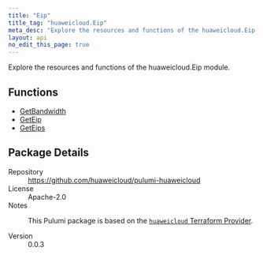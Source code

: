 ```yaml
---
title: "Eip"
title_tag: "huaweicloud.Eip"
meta_desc: "Explore the resources and functions of the huaweicloud.Eip module."
layout: api
no_edit_this_page: true
---
```


<!-- WARNING: this file was generated by Pulumi Docs Generator. -->
<!-- Do not edit by hand unless you're certain you know what you are doing! -->

Explore the resources and functions of the huaweicloud.Eip module.

<h2 id="functions">Functions</h2>
<ul class="api">
    <li><a href="getbandwidth" title="GetBandwidth"><span class="api-symbol api-symbol--function"></span>GetBandwidth</a></li>
    <li><a href="geteip" title="GetEip"><span class="api-symbol api-symbol--function"></span>GetEip</a></li>
    <li><a href="geteips" title="GetEips"><span class="api-symbol api-symbol--function"></span>GetEips</a></li>
</ul>

<h2 id="package-details">Package Details</h2>
<dl class="package-details">
	<dt>Repository</dt>
	<dd><a href="https://github.com/huaweicloud/pulumi-huaweicloud">https://github.com/huaweicloud/pulumi-huaweicloud</a></dd>
	<dt>License</dt>
	<dd>Apache-2.0</dd>
	<dt>Notes</dt>
	<dd><p>This Pulumi package is based on the <a href="https://github.com/huaweicloud/terraform-provider-huaweicloud"><code>huaweicloud</code> Terraform Provider</a>.</p>
</dd>
	<dt>Version</dt>
	<dd>0.0.3</dd>
</dl>

